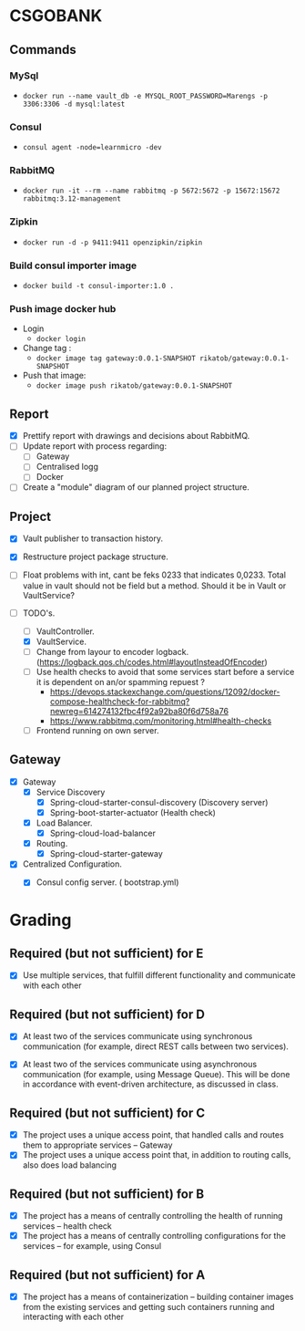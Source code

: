 
# CSGOBANK

## Commands

### MySql
* ``docker run --name vault_db -e MYSQL_ROOT_PASSWORD=Marengs -p 3306:3306 -d mysql:latest``

### Consul
* ``consul agent -node=learnmicro -dev``

### RabbitMQ
* ``docker run -it --rm --name rabbitmq -p 5672:5672 -p 15672:15672 rabbitmq:3.12-management``

### Zipkin
* ``docker run -d -p 9411:9411 openzipkin/zipkin``


### Build consul importer image
* ``docker build -t consul-importer:1.0 .``


### Push image docker hub
* Login
  * ``docker login``
* Change tag : 
  * ``docker image tag gateway:0.0.1-SNAPSHOT rikatob/gateway:0.0.1-SNAPSHOT``
* Push that image: 
  * ``docker image push rikatob/gateway:0.0.1-SNAPSHOT``


## Report

* [x] Prettify report with drawings and decisions about RabbitMQ.
* [ ] Update report with process regarding:
  * [ ] Gateway
  * [ ] Centralised logg
  * [ ] Docker
* [ ] Create a "module" diagram of our planned project structure.

## Project

* [x] Vault publisher to transaction history.
* [x] Restructure project package structure.
* [ ] Float problems with int, cant be feks 0233 that indicates 0,0233.
      Total value in vault should not be field but a method. Should it be in Vault or VaultService?

* [ ] TODO's.
  * [ ] VaultController.
  * [x] VaultService.
  * [ ] Change from layour to encoder logback. (https://logback.qos.ch/codes.html#layoutInsteadOfEncoder)
  * [ ] Use health checks to avoid that some services start before a service it is dependent on an/or spamming repuest ? 
    * https://devops.stackexchange.com/questions/12092/docker-compose-healthcheck-for-rabbitmq?newreg=614274132fbc4f92a92ba80f6d758a76
    * https://www.rabbitmq.com/monitoring.html#health-checks
  * [ ] Frontend running on own server.
## Gateway

* [x] Gateway
    * [x] Service Discovery
        * [x] Spring-cloud-starter-consul-discovery (Discovery server)
        * [x] Spring-boot-starter-actuator (Health check)
    * [x] Load Balancer.
        * [x] Spring-cloud-load-balancer
    * [x] Routing.
        * [x] Spring-cloud-starter-gateway
* [x] Centralized Configuration.
    * [x] Consul config server. ( bootstrap.yml)


# Grading

## Required (but not sufficient) for E
* [X] Use multiple services, that fulfill different functionality and communicate with each
  other

## Required (but not sufficient) for D
* [x] At least two of the services communicate using synchronous communication (for example, direct REST calls between two services).
* [x] At least two of the services communicate using asynchronous communication (for example, using Message Queue). This will be done in accordance with event-driven architecture, as discussed in class.


## Required (but not sufficient) for C
* [x] The project uses a unique access point, that handled calls and routes them to appropriate services – Gateway
* [X] The project uses a unique access point that, in addition to routing calls, also does load balancing

## Required (but not sufficient) for B
* [X] The project has a means of centrally controlling the health of running services – health check
* [X] The project has a means of centrally controlling configurations for the services – for example, using Consul

## Required (but not sufficient) for A
* [X] The project has a means of containerization – building container images from the existing services and getting such containers running and interacting with each other